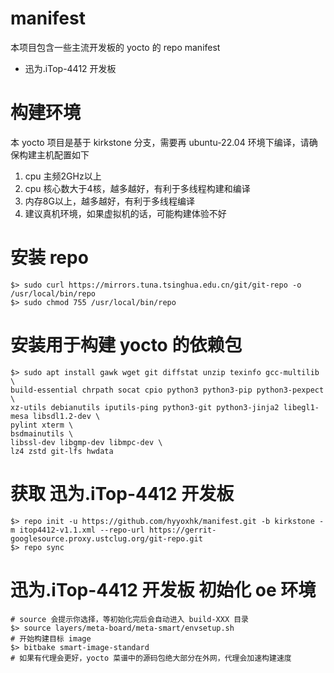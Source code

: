 # manifest

本项目包含一些主流开发板的 yocto 的 repo manifest

- 迅为.iTop-4412 开发板

# 构建环境

本 yocto 项目是基于 kirkstone 分支，需要再 ubuntu-22.04 环境下编译，请确保构建主机配置如下

1. cpu 主频2GHz以上
2. cpu 核心数大于4核，越多越好，有利于多线程构建和编译
3. 内存8G以上，越多越好，有利于多线程编译
4. 建议真机环境，如果虚拟机的话，可能构建体验不好

# 安装 repo 

```shell
$> sudo curl https://mirrors.tuna.tsinghua.edu.cn/git/git-repo -o /usr/local/bin/repo
$> sudo chmod 755 /usr/local/bin/repo

```

# 安装用于构建 yocto 的依赖包

```shell
$> sudo apt install gawk wget git diffstat unzip texinfo gcc-multilib \
build-essential chrpath socat cpio python3 python3-pip python3-pexpect \
xz-utils debianutils iputils-ping python3-git python3-jinja2 libegl1-mesa libsdl1.2-dev \
pylint xterm \
bsdmainutils \
libssl-dev libgmp-dev libmpc-dev \
lz4 zstd git-lfs hwdata 
```

# 获取 迅为.iTop-4412 开发板

```shell
$> repo init -u https://github.com/hyyoxhk/manifest.git -b kirkstone -m itop4412-v1.1.xml --repo-url https://gerrit-googlesource.proxy.ustclug.org/git-repo.git
$> repo sync
```

# 迅为.iTop-4412 开发板 初始化 oe 环境

```shell
# source 会提示你选择，等初始化完后会自动进入 build-XXX 目录
$> source layers/meta-board/meta-smart/envsetup.sh
# 开始构建目标 image
$> bitbake smart-image-standard
# 如果有代理会更好，yocto 菜谱中的源码包绝大部分在外网，代理会加速构建速度
```
